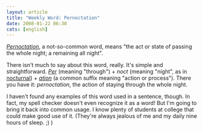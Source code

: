 ```yaml
---
layout: article
title: "Weekly Word: Pernoctation"
date: 2008-01-22 06:30
cats: [english]
---
```

<em><a href="http://dictionary.reference.com/browse/pernoctation">Pernoctation</a></em>, a not-so-common word, means "the act or state of passing the whole night; a remaining all night".

There isn't much to say about this word, really. It's simple and straightforward. <em><a href="http://www.etymonline.com/index.php?term=per" title="Per on Online Etymology Dictionary">Per</a></em> (meaning "through") + <em>noct</em> (meaning "night", as in <a href="http://www.etymonline.com/index.php?term=nocturnal" title="Nocturnal on Online Etymology Dictionary">nocturnal</a>) + <em><a href="http://dictionary.reference.com/search?r=2&q=-ation" title="-ation on Dictionary.com">ation</a></em> (a common suffix meaning "action or process"). There you have it: <em>pernoctation</em>, the action of staying through the whole night.

I haven't found any examples of this word used in a sentence, though. In fact, my spell checker doesn't even recognize it as a word! But I'm going to bring it back into common usage. I know plenty of students at college that could make good use of it. (They're always jealous of me and my daily nine hours of sleep. ;) )
